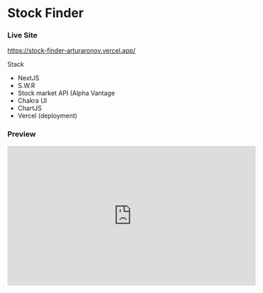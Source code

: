 # Stock Finder

### Live Site
https://stock-finder-arturaronov.vercel.app/

Stack
- NextJS
- S.W.R
- Stock market API (Alpha Vantage
- Chakra UI
- ChartJS
- Vercel (deployment)

### Preview
<iframe width="560" height="315" src="https://www.youtube.com/embed/h4QuwgP47LI?controls=0" title="YouTube video player" frameborder="0" allow="accelerometer; autoplay; clipboard-write; encrypted-media; gyroscope; picture-in-picture" allowfullscreen></iframe>
